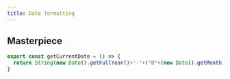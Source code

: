 ```yaml
---
title: Date formatting
---
```


## Masterpiece

```javascript
export const getCurrentDate = () => {
  return String(new Date().getFullYear()+'-'+("0"+(new Date().getMonth()+1)).slice(-2)+'-'+("0"+new Date().getDate()).slice(-2));
}
```